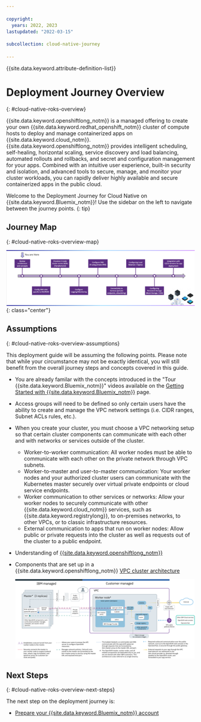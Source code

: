 ```yaml
---

copyright:
  years: 2022, 2023
lastupdated: "2022-03-15"

subcollection: cloud-native-journey

---
```


{{site.data.keyword.attribute-definition-list}}

# Deployment Journey Overview
{: #cloud-native-roks-overview}

{{site.data.keyword.openshiftlong_notm}} is a managed offering to create your own {{site.data.keyword.redhat_openshift_notm}} cluster of compute hosts to deploy and manage containerized apps on {{site.data.keyword.cloud_notm}}. {{site.data.keyword.openshiftlong_notm}} provides intelligent scheduling, self-healing, horizontal scaling, service discovery and load balancing, automated rollouts and rollbacks, and secret and configuration management for your apps. Combined with an intuitive user experience, built-in security and isolation, and advanced tools to secure, manage, and monitor your cluster workloads, you can rapidly deliver highly available and secure containerized apps in the public cloud.


Welcome to the Deployment Journey for Cloud Native on {{site.data.keyword.Bluemix_notm}}! Use the sidebar on the left to navigate between the journey points.
{: tip}

## Journey Map
{: #cloud-native-roks-overview-map}

![Architecture](images/overview/journey-map.png){: class="center"}

## Assumptions
{: #cloud-native-roks-overview-assumptions}

This deployment guide will be assuming the following points. Please note that while your circumstance may not be exactly identical, you will still benefit from the overall journey steps and concepts covered in this guide.

- You are already familar with the concepts introduced in the "Tour {{site.data.keyword.Bluemix_notm}}" videos available on the [Getting Started with {{site.data.keyword.Bluemix_notm}}](https://{DomainName}/cloud/get-started)  page.

- Access groups will need to be defined so only certain users have the ability to create and manage the VPC network settings (i.e. CIDR ranges, Subnet ACLs rules, etc.).

- When you create your cluster, you must choose a VPC networking setup so that certain cluster components can communicate with each other and with networks or services outside of the cluster.

  * Worker-to-worker communication: All worker nodes must be able to communicate with each other on the private network through VPC subnets.
  * Worker-to-master and user-to-master communication: Your worker nodes and your authorized cluster users can communicate with the Kubernetes master securely over virtual private endpoints or cloud service endpoints.
  * Worker communication to other services or networks: Allow your worker nodes to securely communicate with other {{site.data.keyword.cloud_notm}} services, such as {{site.data.keyword.registrylong}}, to on-premises networks, to other VPCs, or to classic infrastructure resources.
  * External communication to apps that run on worker nodes: Allow public or private requests into the cluster as well as requests out of the cluster to a public endpoint.

- Understanding of [{{site.data.keyword.openshiftlong_notm}}](https://{DomainName}/docs/openshift?topic=openshift-roks-overview#service-concepts)

- Components that are set up in a {{site.data.keyword.openshiftlong_notm}} [VPC cluster architecture](https://{DomainName}/docs/openshift?topic=openshift-service-architecture#service-arch-vpc-4)

  ![IKS on VPC](images/overview/arch_roks_vpc.svg)

## Next Steps
{: #cloud-native-roks-overview-next-steps}

The next step on the deployment journey is:
* [Prepare your {{site.data.keyword.Bluemix_notm}} account](/docs/cloud-native-journey?topic=cloud-native-journey-cloud-native-roks-prepare-account)



